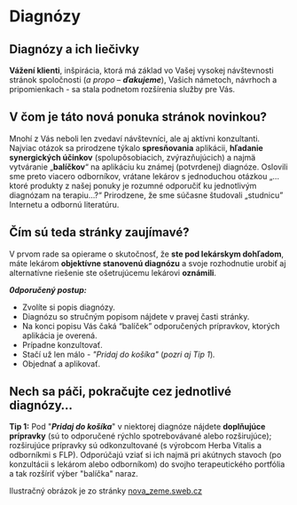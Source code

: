 Diagnózy
========

## Diagnózy a ich liečivky

**Vážení klienti**,   inšpirácia, ktorá má základ vo Vašej vysokej návštevnosti
stránok spoločnosti (*a propo – **ďakujeme***), Vašich námetoch, návrhoch a
pripomienkach - sa stala podnetom rozšírenia služby pre Vás.

## V čom je táto nová ponuka stránok novinkou?

Mnohí z Vás neboli len zvedaví návštevníci, ale aj aktívni konzultanti. Najviac
otázok sa prirodzene týkalo **spresňovania** aplikácii, **hľadanie synergických
účinkov** (spolupôsobiacich, zvýrazňujúcich) a najmä vytváranie „**balíčkov**“
na aplikáciu ku známej (potvrdenej) diagnóze. Oslovili sme preto viacero
odborníkov, vrátane lekárov s jednoduchou otázkou „…ktoré produkty z našej
ponuky je rozumné odporučiť ku jednotlivým diagnózam na terapiu…?“ Prirodzene,
že sme súčasne študovali „studnicu” Internetu a odbornú literatúru.

## Čím sú teda stránky zaujímavé?

V prvom rade sa opierame o skutočnosť, že **ste pod lekárskym dohľadom**, máte
lekárom **objektívne stanovenú diagnózu** a svoje rozhodnutie urobiť aj
alternatívne riešenie ste ošetrujúcemu lekárovi **oznámili**.

***0dporučený postup:***

* Zvolíte si popis diagnózy.
* Diagnózu so stručným popisom nájdete v pravej časti stránky.
* Na konci popisu Vás čaká “balíček” odporučených prípravkov, ktorých aplikácia je overená.
* Prípadne konzultovať.
* Stačí už len málo - *"Pridaj do košíka"* (*pozri aj Tip 1*)*.*
* Objednať a aplikovať.

## Nech sa páči, pokračujte cez jednotlivé diagnózy…

**Tip 1:** Pod "***Pridaj do košíka***" v niektorej diagnóze nájdete
**doplňujúce prípravky** (sú to odporučené rýchlo spotrebovávané alebo
rozširujúce); rozširujúce prípravky sú odkonzultované (s výrobcom Herba Vitalis
a odborníkmi s FLP). Odporúčajú vziať si ich najmä pri akútnych stavoch (po
konzultácii s lekárom alebo odborníkom) do svojho terapeutického portfólia a tak
rozšíriť výber "balíčka" naraz.

Ilustračný obrázok je zo stránky [nova_zeme.sweb.cz](http://nova_zeme.sweb.cz)
